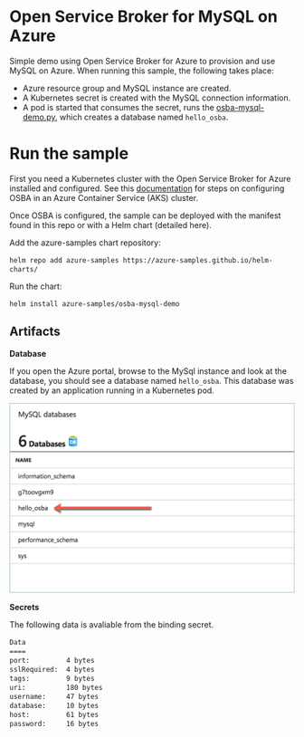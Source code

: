 # Open Service Broker for MySQL on Azure

Simple demo using Open Service Broker for Azure to provision and use MySQL on Azure. When running this sample, the following takes place:

- Azure resource group and MySQL instance are created.
- A Kubernetes secret is created with the MySQL connection information.
- A pod is started that consumes the secret, runs the [osba-mysql-demo.py](https://github.com/neilpeterson/open-service-broker-azure-samples/blob/master/osba-mysql-sample/osba-mysql-demo.py), which creates a database named `hello_osba`.

# Run the sample

First you need a Kubernetes cluster with the Open Service Broker for Azure installed and configured. See this [documentation](https://docs.microsoft.com/en-us/azure/aks/integrate-azure) for steps on configuring OSBA in an Azure Container Service (AKS) cluster.

Once OSBA is configured, the sample can be deployed with the manifest found in this repo or with a Helm chart (detailed here).

Add the azure-samples chart repository:

```
helm repo add azure-samples https://azure-samples.github.io/helm-charts/
```

Run the chart:

```
helm install azure-samples/osba-mysql-demo
```

## Artifacts

**Database**

If you open the Azure portal, browse to the MySql instance and look at the database, you should see a database named `hello_osba`. This database was created by an application running in a Kubernetes pod.

![osba-storage-demo](./images/hello-osba.png)

**Secrets**

The following data is avaliable from the binding secret.

```
Data
====
port:         4 bytes
sslRequired:  4 bytes
tags:         9 bytes
uri:          180 bytes
username:     47 bytes
database:     10 bytes
host:         61 bytes
password:     16 bytes
```